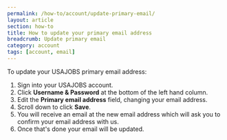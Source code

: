 ```yaml
---
permalink: /how-to/account/update-primary-email/
layout: article
section: how-to
title: How to update your primary email address
breadcrumb: Update primary email
category: account
tags: [account, email]
---
```


To update your USAJOBS primary email address:

1. Sign into your USAJOBS account.
2. Click **Username & Password** at the bottom of the left hand column.
3. Edit the **Primary email address** field, changing your email address.
4. Scroll down to click **Save**.
5. You will receive an email at the new email address which will ask you to confirm your email address with us.
6. Once that's done your email will be updated.
